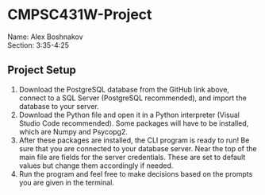 # CMPSC431W-Project
Name: Alex Boshnakov\
Section: 3:35-4:25


## Project Setup
1.	Download the PostgreSQL database from the GitHub link above, connect to a SQL Server (PostgreSQL recommended), and import the database to your server.
2.	Download the Python file and open it in a Python interpreter (Visual Studio Code recommended). Some packages will have to be installed, which are Numpy and Psycopg2.
4.	After these packages are installed, the CLI program is ready to run! Be sure that you are connected to your database server. Near the top of the main file are fields for the server credentials. These are set to default values but change them accordingly if needed.
5.	Run the program and feel free to make decisions based on the prompts you are given in the terminal.

